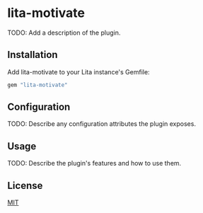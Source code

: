# lita-motivate

TODO: Add a description of the plugin.

## Installation

Add lita-motivate to your Lita instance's Gemfile:

``` ruby
gem "lita-motivate"
```

## Configuration

TODO: Describe any configuration attributes the plugin exposes.

## Usage

TODO: Describe the plugin's features and how to use them.

## License

[MIT](http://opensource.org/licenses/MIT)
